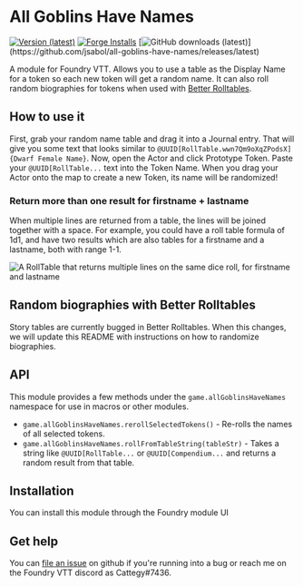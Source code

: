 # All Goblins Have Names
[![Version (latest)](https://img.shields.io/github/v/release/jsabol/all-goblins-have-names)](https://github.com/jsabol/all-goblins-have-names/releases/latest)
[![Forge Installs](https://img.shields.io/badge/dynamic/json?label=Forge%20Installs&query=package.installs&suffix=%25&url=https%3A%2F%2Fforge-vtt.com%2Fapi%2Fbazaar%2Fpackage%2Fall-goblins-have-names&colorB=4aa94a)](https://forge-vtt.com/bazaar#package=all-goblins-have-names)
[![GitHub downloads (latest)](https://img.shields.io/badge/dynamic/json?label=Downloads@latest&query=assets[?(@.name.includes('zip'))].download_count&url=https://api.github.com/repos/jsabol/all-goblins-have-names/releases/latest&color=green)](https://github.com/jsabol/all-goblins-have-names/releases/latest)



A module for Foundry VTT. Allows you to use a table as the Display Name for a token so each new
token will get a random name. It can also roll random biographies for tokens when used with [Better Rolltables](https://foundryvtt.com/packages/better-rolltables/).

## How to use it

First, grab your random name table and drag it into a Journal entry. That will give you some
text that looks similar to `@UUID[RollTable.wwn7Qm9oXqZPodsX]{Dwarf Female Name}`. Now, open the Actor
and click Prototype Token. Paste your `@UUID[RollTable...` text into the Token Name. When you drag your Actor
onto the map to create a new Token, its name will be randomized!

### Return more than one result for firstname + lastname

When multiple lines are returned from a table, the lines will be joined together with a space. For example, you could have a roll table formula of 1d1, and have two results which are also tables for a firstname and a lastname, both with range 1-1.

![A RollTable that returns multiple lines on the same dice roll, for firstname and lastname](./example.png)

## Random biographies with Better Rolltables

Story tables are currently bugged in Better Rolltables. When this changes, we will update this README with instructions on how to randomize biographies.

## API

This module provides a few methods under the `game.allGoblinsHaveNames` namespace for use in macros or other modules.

- `game.allGoblinsHaveNames.rerollSelectedTokens()` - Re-rolls the names of all selected tokens.
- `game.allGoblinsHaveNames.rollFromTableString(tableStr)` - Takes a string like `@UUID[RollTable...` or `@UUID[Compendium...` and returns a random result from that table.

## Installation

You can install this module through the Foundry module UI

## Get help

You can [file an issue](https://github.com/jsabol/all-goblins-have-names/issues/new) on github if
you're running into a bug or reach me on the Foundry VTT discord as Cattegy#7436.

